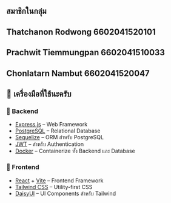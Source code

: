 ## สมาชิกในกลุ่ม

## Thatchanon Rodwong 6602041520101
## Prachwit Tiemmungpan 6602041510033
## Chonlatarn Nambut 6602041520047

## 🚀 เครื่องมือที่ใช้นะครับ

### 🧠 Backend

- [Express.js](https://expressjs.com/) – Web Framework
- [PostgreSQL](https://www.postgresql.org/) – Relational Database
- [Sequelize](https://sequelize.org/) – ORM สำหรับ PostgreSQL
- [JWT](https://jwt.io/) – สำหรับ Authentication
- [Docker](https://www.docker.com/) – Containerize ทั้ง Backend และ Database

### 🎨 Frontend

- [React](https://reactjs.org/) + [Vite](https://vitejs.dev/) – Frontend Framework
- [Tailwind CSS](https://tailwindcss.com/) – Utility-first CSS
- [DaisyUI](https://daisyui.com/) – UI Components สำหรับ Tailwind


